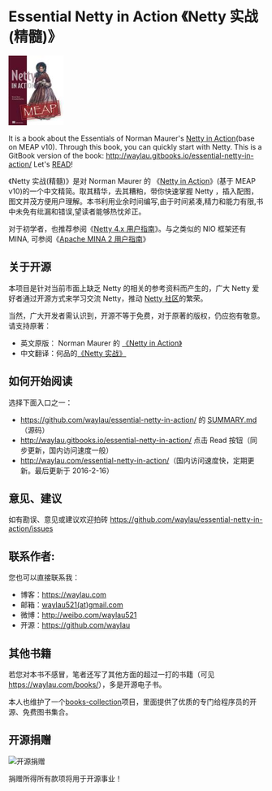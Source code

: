 # Essential Netty in Action 《Netty 实战(精髓)》

![](images/netty-in-action-logo.jpg)

It is a book about the Essentials of Norman Maurer's [Netty in Action](http://manning.com/maurer/)(base on MEAP v10). Through this book, you can quickly start with Netty. This is a GitBook version of the book: <http://waylau.gitbooks.io/essential-netty-in-action/>
Let's [READ](SUMMARY.md)!

《Netty 实战(精髓)》是对 Norman Maurer 的 《[Netty in Action](http://manning.com/maurer/)》(基于 MEAP v10)的一个中文精简。取其精华，去其糟粕，带你快速掌握 Netty ，插入配图，图文并茂方便用户理解。本书利用业余时间编写,由于时间紧凑,精力和能力有限,书中未免有纰漏和错误,望读者能够热忱斧正。

对于初学者，也推荐参阅《[Netty 4.x 用户指南](https://github.com/waylau/netty-4-user-guide)》。与之类似的 NIO 框架还有 MINA, 可参阅《[Apache MINA 2 用户指南](https://github.com/waylau/apache-mina-2.x-user-guide)》

## 关于开源

本项目是针对当前市面上缺乏 Netty 的相关的参考资料而产生的，广大 Netty 爱好者通过开源方式来学习交流 Netty，推动 [Netty 社区](http://netty.io/)的繁荣。

当然，广大开发者需认识到，开源不等于免费，对于原著的版权，仍应抱有敬意。请支持原著：

* 英文原版： Norman Maurer 的 [《Netty in Action》](https://www.manning.com/books/netty-in-action)
* 中文翻译：何品的[《Netty 实战》](http://www.epubit.com.cn/book/details/4228)

## 如何开始阅读

选择下面入口之一：

* <https://github.com/waylau/essential-netty-in-action/> 的 [SUMMARY.md](SUMMARY.md)（源码）
* <http://waylau.gitbooks.io/essential-netty-in-action/> 点击 Read 按钮（同步更新，国内访问速度一般）
* <http://waylau.com/essential-netty-in-action/>（国内访问速度快，定期更新。最后更新于 2016-2-16）

## 意见、建议

如有勘误、意见或建议欢迎拍砖 <https://github.com/waylau/essential-netty-in-action/issues>

## 联系作者:

您也可以直接联系我：

* 博客：https://waylau.com
* 邮箱：[waylau521(at)gmail.com](mailto:waylau521@gmail.com)
* 微博：http://weibo.com/waylau521
* 开源：https://github.com/waylau

## 其他书籍

若您对本书不感冒，笔者还写了其他方面的超过一打的书籍（可见<https://waylau.com/books/>），多是开源电子书。

本人也维护了一个[books-collection](https://github.com/waylau/books-collection)项目，里面提供了优质的专门给程序员的开源、免费图书集合。

## 开源捐赠


![开源捐赠](https://waylau.com/images/showmethemoney-sm.jpg)

捐赠所得所有款项将用于开源事业！
